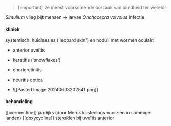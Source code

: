 
> [!important] 2e meest voorkomende oorzaak van blindheid ter wereld!

*Simulium* vlieg bijt mensen -> larvae *Onchocecra volvolus* infectie

#### kliniek
systemisch: huidlaesies ('leopard skin') en noduli met wormen
oculair:
- anterior uveïtis
- keratitis ('snowflakes')
- chorioretinitis
- neuritis optica

- ![[Pasted image 20240603202541.png]]

#### behandeling
[[ivermectine]] jaarlijks (door Merck kostenloos voorzien in sommige landen)
[[doxycycline]]
steroïden bij uveïtis anterior

